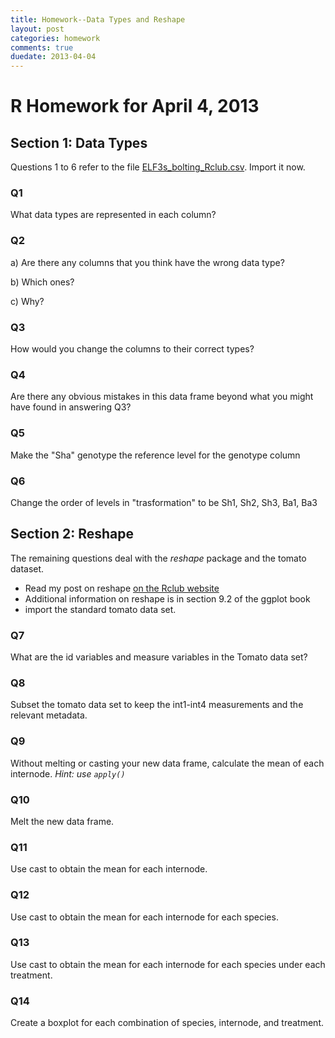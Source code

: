 ```yaml
---
title: Homework--Data Types and Reshape
layout: post
categories: homework
comments: true
duedate: 2013-04-04
---
```


R Homework for April 4, 2013
========================================================

## Section 1: Data Types
Questions 1 to 6 refer to the file [ELF3s\_bolting\_Rclub.csv](http://mfcovington.github.com/r_club{{downloads/ELF3s_bolting_Rclub.csv.zip}}). Import it now.

### Q1
What data types are represented in each column?

### Q2
a) Are there any columns that you think have the wrong data type?  

b) Which ones? 

c) Why?

### Q3
How would you change the columns to their correct types?

### Q4
Are there any obvious mistakes in this data frame beyond what you might have found in answering Q3?

### Q5
Make the "Sha" genotype the reference level for the genotype column

### Q6
Change the order of levels in "trasformation" to be Sh1, Sh2, Sh3, Ba1, Ba3

## Section 2: Reshape
The remaining questions deal with the *reshape* package and the tomato dataset.
* Read my post on reshape [on the Rclub website](http://mfcovington.github.com/r_club/resources/2013/03/28/Reshape/)
* Additional information on reshape is in section 9.2 of the ggplot book
* import the standard tomato data set.

### Q7
What are the id variables and measure variables in the Tomato data set?

### Q8
Subset the tomato data set to keep the int1-int4 measurements and the relevant metadata.

### Q9
Without melting or casting your new data frame, calculate the mean of each internode. *Hint: use `apply()`*

### Q10
Melt the new data frame.

### Q11
Use cast to obtain the mean for each internode.

### Q12
Use cast to obtain the mean for each internode for each species.

### Q13
Use cast to obtain the mean for each internode for each species under each treatment.

### Q14
Create a boxplot for each combination of species, internode, and treatment.
